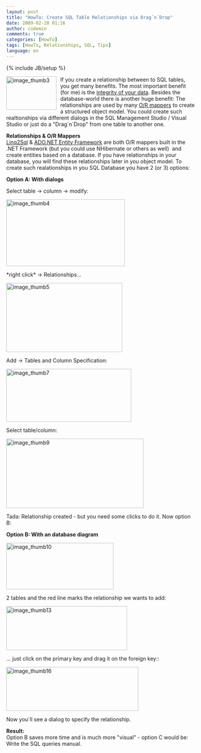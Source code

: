 ```yaml
---
layout: post
title: "HowTo: Create SQL Table Relationships via Drag´n´Drop"
date: 2009-02-20 01:16
author: codemin
comments: true
categories: [HowTo]
tags: [HowTo, Relationships, SQL, Tips]
language: en
---
```

{% include JB/setup %}
<p><a href="http://code-inside.de/blog-in/wp-content/uploads/image-thumb310.png"><img style="border-right: 0px; border-top: 0px; margin: 0px 10px 0px 0px; border-left: 0px; border-bottom: 0px" height="89" alt="image_thumb3" src="http://code-inside.de/blog-in/wp-content/uploads/image-thumb3-thumb1.png" width="134" align="left" border="0" /></a>If you create a relationship between to SQL tables, you get many benefits. The most important benefit (for me) is the <a href="http://en.wikipedia.org/wiki/Data_integrity">integrity of your data</a>. Besides the database-world there is another huge benefit: The relationships are used by many <a href="http://en.wikipedia.org/wiki/Object-relational_mapping">O/R mappers</a> to create a structured object model. You could create such realtionships via different dialogs in the SQL Management Studio / Visual Studio or just do a &quot;Drag&#180;n&#180;Drop&quot; from one table to another one.</p> 
<!--more-->
  <p><strong>Relationships &amp; O/R Mappers</strong>&#160; <br /><a href="http://msdn.microsoft.com/de-de/library/bb386976.aspx">Linq2Sql</a> &amp; <a href="http://msdn.microsoft.com/en-us/library/aa697427(VS.80).aspx">ADO.NET Entity Framework</a> are both O/R mappers built in the .NET Framework (but you could use NHibernate or others as well)&#160; and create entities based on a database. If you have relationships in your database, you will find these relationships later in you object model. To create such realationships in you SQL Database you have 2 (or 3) options:</p>  <p><strong>Option A: With dialogs</strong></p>  <p>Select table -&gt; column -&gt; modify:</p>  <p><a href="http://code-inside.de/blog-in/wp-content/uploads/image-thumb410.png"><img style="border-right: 0px; border-top: 0px; border-left: 0px; border-bottom: 0px" height="178" alt="image_thumb4" src="http://code-inside.de/blog-in/wp-content/uploads/image-thumb4-thumb2.png" width="316" border="0" /></a> </p>  <p>*right click* -&gt; Relationships...</p>  <p><a href="http://code-inside.de/blog-in/wp-content/uploads/image-thumb55.png"><img style="border-right: 0px; border-top: 0px; border-left: 0px; border-bottom: 0px" height="184" alt="image_thumb5" src="http://code-inside.de/blog-in/wp-content/uploads/image-thumb5-thumb1.png" width="309" border="0" /></a> </p>  <p>Add -&gt; Tables and Column Specification:</p>  <p><a href="http://code-inside.de/blog-in/wp-content/uploads/image-thumb72.png"><img style="border-right: 0px; border-top: 0px; border-left: 0px; border-bottom: 0px" height="141" alt="image_thumb7" src="http://code-inside.de/blog-in/wp-content/uploads/image-thumb7-thumb1.png" width="333" border="0" /></a> </p>  <p>Select table/column:</p>  <p><a href="http://code-inside.de/blog-in/wp-content/uploads/image-thumb93.png"><img style="border-right: 0px; border-top: 0px; border-left: 0px; border-bottom: 0px" height="185" alt="image_thumb9" src="http://code-inside.de/blog-in/wp-content/uploads/image-thumb9-thumb2.png" width="366" border="0" /></a> </p>  <p>Tada: Relationship created - but you need some clicks to do it. Now option B:</p>  <p><strong>Option B: With an database diagram </strong></p>  <p><a href="http://code-inside.de/blog-in/wp-content/uploads/image-thumb101.png"><img style="border-right: 0px; border-top: 0px; border-left: 0px; border-bottom: 0px" height="124" alt="image_thumb10" src="http://code-inside.de/blog-in/wp-content/uploads/image-thumb10-thumb.png" width="286" border="0" /></a> </p>  <p>2 tables and the red line marks the relationship we wants to add:</p>  <p><a href="http://code-inside.de/blog-in/wp-content/uploads/image-thumb132.png"><img style="border-right: 0px; border-top: 0px; border-left: 0px; border-bottom: 0px" height="117" alt="image_thumb13" src="http://code-inside.de/blog-in/wp-content/uploads/image-thumb13-thumb1.png" width="322" border="0" /></a> </p>  <p>... just click on the primary key and drag it on the foreign key::</p>  <p><a href="http://code-inside.de/blog-in/wp-content/uploads/image-thumb161.png"><img style="border-right: 0px; border-top: 0px; border-left: 0px; border-bottom: 0px" height="117" alt="image_thumb16" src="http://code-inside.de/blog-in/wp-content/uploads/image-thumb16-thumb.png" width="352" border="0" /></a> </p>  <p>Now you&#180;ll see a dialog to specify the relationship. </p>  <p><strong>Result:      <br /></strong>Option B saves more time and is much more &quot;visual&quot; - option C would be: Write the SQL queries manual.</p>
